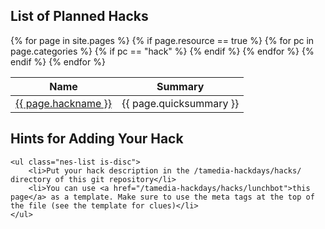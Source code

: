<section class="nes-container t-grey with-title">
    <h2 class="title tred">List of Planned Hacks</h2>
    <table class="nes-table is-bordered is-centered">
        <thead>
            <th>Name</th>
            <th>Summary</th>
        </thead>
        <tbody>
    {% for page in site.pages %}
        {% if page.resource == true %}
        {% for pc in page.categories %}
            {% if pc == "hack" %}
                <tr>
                    <td><a href="/tamedia-hackdays/hacks/{{ page.url }}">{{ page.hackname }}</a></td>
                    <td>{{ page.quicksummary }}</td>
                </tr>
            {% endif %}   <!-- cat-match-p -->
        {% endfor %}  <!-- page-category -->
        {% endif %}   <!-- resource-p -->
    {% endfor %}  <!-- page -->
        </tbody>
    </table>
</section>

<i class="nes-bulbasaur"></i>

<section class="nes-container t-grey with-title">
    <h2 class="title tred">Hints for Adding Your Hack</h2>

    <ul class="nes-list is-disc">
        <li>Put your hack description in the /tamedia-hackdays/hacks/ directory of this git repository</li>
        <li>You can use <a href="/tamedia-hackdays/hacks/lunchbot">this page</a> as a template. Make sure to use the meta tags at the top of the file (see the template for clues)</li>
    </ul>

</section>